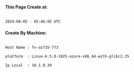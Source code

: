 
   
#### This Page Create at:

```bash

2024-08-05 - 05:46:05 UTC

```

#### Create By Machine:

```bash

Host Name : fv-az735-773

platform  : Linux-6.5.0-1025-azure-x86_64-with-glibc2.35

Ip Local  : 10.1.0.39

```

